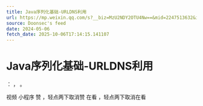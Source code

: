 ```yaml
---
title: Java序列化基础-URLDNS利用
url: https://mp.weixin.qq.com/s?__biz=MzU2NDY2OTU4Nw==&mid=2247513632&idx=1&sn=efdd1c92f821905303ae8b4139f5032f
source: Doonsec's feed
date: 2024-05-06
fetch_date: 2025-10-06T17:14:15.141107
---
```


# Java序列化基础-URLDNS利用

：
，
。

视频
小程序
赞
，轻点两下取消赞
在看
，轻点两下取消在看